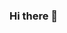 ### Hi there 👋

<!--
**furkannyildirimm/furkannyildirimm** is a ✨ _special_ ✨ repository because its `README.md` (this file) appears on your GitHub profile.

Here are some ideas to get you started:


-👋 Hi, I’m @furkannyildirimm

-👀 I’m interested in İOS

-🔭 I’m a Mechanical Engineer.

-🌱 I’m currently learning Swift

-📫 How to reach me: furkannyildirimm@hotmail.com
-->

